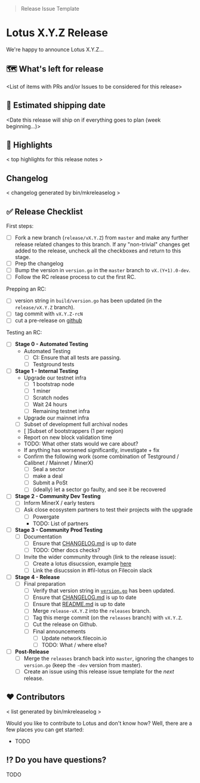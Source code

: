 > Release Issue Template

# Lotus X.Y.Z Release

We're happy to announce Lotus X.Y.Z...

## 🗺 What's left for release

<List of items with PRs and/or Issues to be considered for this release>

## 🚢 Estimated shipping date

<Date this release will ship on if everything goes to plan (week beginning...)>

## 🔦 Highlights

< top highlights for this release notes >

## Changelog

< changelog generated by bin/mkreleaselog >

## ✅ Release Checklist

First steps:

  - [ ] Fork a new branch (`release/vX.Y.Z`) from `master` and make any further release related changes to this branch. If any "non-trivial" changes get added to the release, uncheck all the checkboxes and return to this stage.
  - [ ] Prep the changelog
  - [ ] Bump the version in `version.go` in the `master` branch to `vX.(Y+1).0-dev`.
  - [ ] Follow the RC release process to cut the first RC.
    
Prepping an RC:

- [ ] version string in `build/version.go` has been updated (in the `release/vX.Y.Z` branch).
- [ ] tag commit with `vX.Y.Z-rcN`
- [ ] cut a pre-release on [github](https://github.com/filecoin-project/lotus/releases)

Testing an RC:

- [ ] **Stage 0 - Automated Testing**
  - Automated Testing
    - [ ] CI: Ensure that all tests are passing.
    - [ ] Testground tests

- [ ] **Stage 1 - Internal Testing**
  - Upgrade our testnet infra
    - [ ] 1 bootstrap node
    - [ ] 1 miner
    - [ ] Scratch nodes
    - [ ] Wait 24 hours
    - [ ] Remaining testnet infra
  -  Upgrade our mainnet infra
    - [ ] Subset of development full archival nodes
    - [ ]Subset of bootstrappers (1 per region)
    - Report on new block validation time
    - TODO: What other stats would we care about?
    - If anything has worsened significantly, investigate + fix
  - Confirm the following work (some combination of Testground / Calibnet / Mainnet / MinerX)
    - [ ] Seal a sector
    - [ ] make a deal
    - [ ] Submit a PoSt
    - [ ] (ideally) let a sector go faulty, and see it be recovered
    
- [ ] **Stage 2 - Community Dev Testing**
  - [ ] Inform MinerX / early testers
  - [ ] Ask close ecosystem partners to test their projects with the upgrade
    - [ ] Powergate
    - TODO: List of partners

- [ ] **Stage 3 - Community Prod Testing**
  - [ ] Documentation
    - [ ] Ensure that [CHANGELOG.md](https://github.com/filecoin-project/lotus/blob/master/CHANGELOG.md) is up to date
    - [ ] TODO: Other docs checks?
  - [ ] Invite the wider community through (link to the release issue):
    - [ ] Create a lotus disucssion, example [here](https://github.com/filecoin-project/lotus/discussions/5595)
    - [ ] Link the disucssion in #fil-lotus on Filecoin slack
    
- [ ] **Stage 4 - Release**
  - [ ] Final preparation
    - [ ] Verify that version string in [`version.go`](https://github.com/ipfs/go-ipfs/tree/master/version.go) has been updated.
    - [ ] Ensure that [CHANGELOG.md](https://github.com/filecoin-project/lotus/blob/master/CHANGELOG.md) is up to date
    - [ ] Ensure that [README.md](https://github.com/filecoin-project/lotus/blob/master/README.md) is up to date
    - [ ] Merge `release-vX.Y.Z` into the `releases` branch.
    - [ ] Tag this merge commit (on the `releases` branch) with `vX.Y.Z`.
    - [ ] Cut the release on Github.
    - [ ] Final announcements
        - [ ] Update network.filecoin.io
        - [ ] TODO: What / where else?

- [ ] **Post-Release**
  - [ ] Merge the `releases` branch back into `master`, ignoring the changes to `version.go` (keep the `-dev` version from master).
  - [ ] Create an issue using this release issue template for the _next_ release.

## ❤️ Contributors

< list generated by bin/mkreleaselog >

Would you like to contribute to Lotus and don't know how? Well, there are a few places you can get started:

- TODO

## ⁉️ Do you have questions?

TODO
